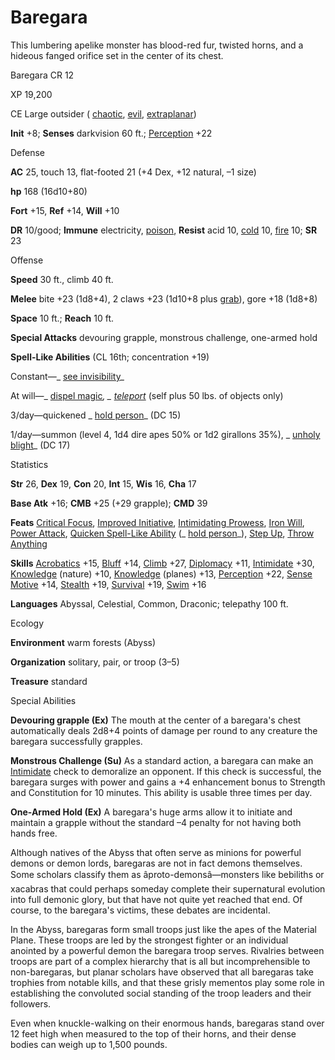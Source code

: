 # Baregara

This lumbering apelike monster has blood-red fur, twisted horns, and a hideous fanged orifice set in the center of its chest.

Baregara CR 12

XP 19,200

CE Large outsider ( [chaotic](/pathfinderRPG/prd/monsters/creatureTypes.html#_chaotic-subtype), [evil](/pathfinderRPG/prd/monsters/creatureTypes.html#_evil-subtype), [extraplanar](/pathfinderRPG/prd/monsters/creatureTypes.html#_extraplanar-subtype))

**Init** +8; **Senses** darkvision 60 ft.; [Perception](/pathfinderRPG/prd/skills/perception.html#_perception) +22

Defense

**AC** 25, touch 13, flat-footed 21 (+4 Dex, +12 natural, –1 size)

**hp** 168 (16d10+80)

**Fort** +15, **Ref** +14, **Will** +10

**DR** 10/good; **Immune** electricity, [poison](/pathfinderRPG/prd/monsters/universalMonsterRules.html#_poison-(ex-or-su)), **Resist** acid 10, [cold](/pathfinderRPG/prd/monsters/creatureTypes.html#_cold-subtype) 10, [fire](/pathfinderRPG/prd/monsters/creatureTypes.html#_fire-subtype) 10; **SR** 23

Offense

**Speed** 30 ft., climb 40 ft.

**Melee** bite +23 (1d8+4), 2 claws +23 (1d10+8 plus [grab](/pathfinderRPG/prd/monsters/universalMonsterRules.html#_grab)), gore +18 (1d8+8)

**Space** 10 ft.; **Reach** 10 ft.

**Special Attacks** devouring grapple, monstrous challenge, one-armed hold

**Spell-Like Abilities** (CL 16th; concentration +19)

Constant—_ [see invisibility](/pathfinderRPG/prd/spells/seeInvisibility.html#_see-invisibility)_

At will—_ [dispel magic](/pathfinderRPG/prd/spells/dispelMagic.html#_dispel-magic)_, _ [teleport](/pathfinderRPG/prd/spells/teleport.html#_teleport)_ (self plus 50 lbs. of objects only)

3/day—quickened _ [hold person](/pathfinderRPG/prd/spells/holdPerson.html#_hold-person)_ (DC 15)

1/day—summon (level 4, 1d4 dire apes 50% or 1d2 girallons 35%), _ [unholy blight](/pathfinderRPG/prd/spells/unholyBlight.html#_unholy-blight)_ (DC 17)

Statistics

**Str** 26, **Dex** 19, **Con** 20, **Int** 15, **Wis** 16, **Cha** 17

**Base Atk** +16; **CMB** +25 (+29 grapple); **CMD** 39

**Feats** [Critical Focus](/pathfinderRPG/prd/feats.html#_critical-focus), [Improved Initiative](/pathfinderRPG/prd/feats.html#_improved-initiative), [Intimidating Prowess](/pathfinderRPG/prd/feats.html#_intimidating-prowess), [Iron Will](/pathfinderRPG/prd/feats.html#_iron-will), [Power Attack](/pathfinderRPG/prd/feats.html#_power-attack), [Quicken Spell-Like Ability](/pathfinderRPG/prd/monsters/monsterFeats.html#_quicken-spell-like-ability) (_ [hold person](/pathfinderRPG/prd/spells/holdPerson.html#_hold-person)_), [Step Up](/pathfinderRPG/prd/feats.html#_step-up), [Throw Anything](/pathfinderRPG/prd/feats.html#_throw-anything)

**Skills** [Acrobatics](/pathfinderRPG/prd/skills/acrobatics.html#_acrobatics) +15, [Bluff](/pathfinderRPG/prd/skills/bluff.html#_bluff) +14, [Climb](/pathfinderRPG/prd/skills/climb.html#_climb) +27, [Diplomacy](/pathfinderRPG/prd/skills/diplomacy.html#_diplomacy) +11, [Intimidate](/pathfinderRPG/prd/skills/intimidate.html#_intimidate) +30, [Knowledge](/pathfinderRPG/prd/skills/knowledge.html#_knowledge) (nature) +10, [Knowledge](/pathfinderRPG/prd/skills/knowledge.html#_knowledge) (planes) +13, [Perception](/pathfinderRPG/prd/skills/perception.html#_perception) +22, [Sense Motive](/pathfinderRPG/prd/skills/senseMotive.html#_sense-motive) +14, [Stealth](/pathfinderRPG/prd/skills/stealth.html#_stealth) +19, [Survival](/pathfinderRPG/prd/skills/survival.html#_survival) +19, [Swim](/pathfinderRPG/prd/skills/swim.html#_swim) +16

**Languages** Abyssal, Celestial, Common, Draconic; telepathy 100 ft.

Ecology

**Environment** warm forests (Abyss)

**Organization** solitary, pair, or troop (3–5)

**Treasure** standard

Special Abilities

**Devouring grapple (Ex)** The mouth at the center of a baregara's chest automatically deals 2d8+4 points of damage per round to any creature the baregara successfully grapples.

**Monstrous Challenge (Su)** As a standard action, a baregara can make an [Intimidate](/pathfinderRPG/prd/skills/intimidate.html#_intimidate) check to demoralize an opponent. If this check is successful, the baregara surges with power and gains a +4 enhancement bonus to Strength and Constitution for 10 minutes. This ability is usable three times per day.

**One-Armed Hold (Ex)** A baregara's huge arms allow it to initiate and maintain a grapple without the standard –4 penalty for not having both hands free.

Although natives of the Abyss that often serve as minions for powerful demons or demon lords, baregaras are not in fact demons themselves. Some scholars classify them as âproto-demonsâ—monsters like bebiliths or xacabras that could perhaps someday complete their supernatural evolution into full demonic glory, but that have not quite yet reached that end. Of course, to the baregara's victims, these debates are incidental.

In the Abyss, baregaras form small troops just like the apes of the Material Plane. These troops are led by the strongest fighter or an individual anointed by a powerful demon the baregara troop serves. Rivalries between troops are part of a complex hierarchy that is all but incomprehensible to non-baregaras, but planar scholars have observed that all baregaras take trophies from notable kills, and that these grisly mementos play some role in establishing the convoluted social standing of the troop leaders and their followers.

Even when knuckle-walking on their enormous hands, baregaras stand over 12 feet high when measured to the top of their horns, and their dense bodies can weigh up to 1,500 pounds.

